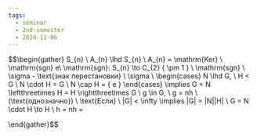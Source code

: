 ```yaml
---
tags:
  - seminar
  - 2nd-semester
  - 2024-11-06
---
```

$$\begin{gather}
S_{n} \\
A_{n} \lhd S_{n} \\
A_{n} = \mathrm{Ker} \ \mathrm{sgn} e\\
\mathrm{sgn}: S_{n} \to C_{2} \{ \pm 1 \} \\
\mathrm{sgn} \ \sigma - \text{знак перестановки} \ \sigma \\
\begin{cases}
N \lhd G, \ H < G \\
N \cdot H = G \\
N \cap H = \{ e \}
\end{cases} \implies G = N \leftthreetimes H = H \rightthreetimes G \\
g \in G, \ g = nh \ (\text{однозначно}) \\
\text{Если} \ |G| < \infty \implies |G| = |N||H| \\
G = N \cdot H \to H \\
h = nh =

\end{gather}$$